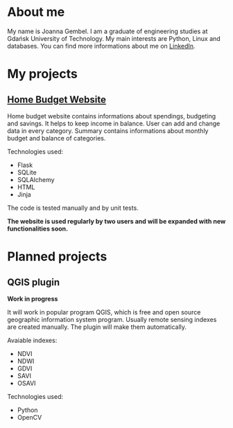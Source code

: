 # About me

My name is Joanna Gembel. I am a graduate of engineering studies at Gdańsk University of Technology. My main interests are Python, Linux and databases. 
You can find more informations about me on [LinkedIn](https://www.linkedin.com/in/joanna-gembel/).


# My projects

## [Home Budget Website](https://github.com/jgmbl/home-budget)

Home budget website contains informations about spendings, budgeting and savings. It helps to keep income in balance. User can add and change data in every category. Summary contains informations about monthly budget and balance of categories.

Technologies used:
 - Flask
 - SQLite
 - SQLAlchemy
 - HTML
 - Jinja

The code is tested manually and by unit tests.

**The website is used regularly by two users and will be expanded with new functionalities soon.** 

# Planned projects

## QGIS plugin
**Work in progress**

It will work in popular program QGIS, which is free and open source geographic information system program. Usually remote sensing indexes are created manually. The plugin will make them automatically.

Avaiable indexes:

 - NDVI
 - NDWI
 - GDVI
 - SAVI
 - OSAVI

Technologies used:

 - Python
 - OpenCV
